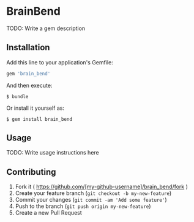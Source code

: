 # BrainBend

TODO: Write a gem description

## Installation

Add this line to your application's Gemfile:

```ruby
gem 'brain_bend'
```

And then execute:

    $ bundle

Or install it yourself as:

    $ gem install brain_bend

## Usage

TODO: Write usage instructions here

## Contributing

1. Fork it ( https://github.com/[my-github-username]/brain_bend/fork )
2. Create your feature branch (`git checkout -b my-new-feature`)
3. Commit your changes (`git commit -am 'Add some feature'`)
4. Push to the branch (`git push origin my-new-feature`)
5. Create a new Pull Request
